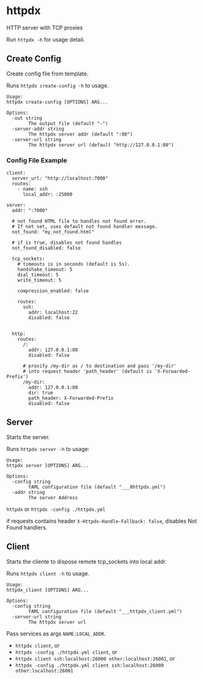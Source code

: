 # httpdx
HTTP server with TCP proxies

Run `httpdx -h` for usage detail.


## Create Config

Create config file from template.

Runs `httpdx create-config -h` to usage.

```
Usage:
httpdx create-config [OPTIONS] ARG...

Options:
  -out string
        The output file (default "-")
  -server-addr string
        The httpdx server addr (default ":80")
  -server-url string
        The httpdx server url (default "http://127.0.0.1:80")
```

### Config File Example


```
client:
  server_url: "http://localhost:7000"
  routes:
    - name: ssh
      local_addr: :25000
      
server:
  addr: ":7000"
  
  # not found HTML file to handles not found error.
  # If not set, uses default not found handler message.
  not_found: "my_not_found.html"
  
  # if is true, disables not found handles
  not_found_disabled: false
  
  tcp_sockets:
    # timeouts is in seconds (default is 5s).
    handshake_timeout: 5
    dial_timeout: 5
    write_timeout: 5
    
    compression_enabled: false
    
    routes:
      ssh: 
        addr: localhost:22
        disabled: false
    
  
  http:
    routes:
      /:
        addr: 127.0.0.1:80
        disabled: false
        
      # proxify /my-dir as / to destination and pass '/my-dir' 
      # into request header 'path_header' (default is 'X-Forwarded-Prefix')
      /my-dir:
        addr: 127.0.0.1:80
        dir: true
        path_header: X-Forwarded-Prefix
        disabled: false
```

## Server

Starts the server.

Runs `httpdx server -h` to usage:

```
Usage:
httpdx server [OPTIONS] ARG...

Options:
  -config string
        YAML configuration file (default "___8httpdx.yml")
  -addr string
        The server Address
```


`httpdx` or `httpdx -config ./httpdx.yml`

if requests contains header `X-Httpdx-Handle-Fallback: false`, disables Not Found handlers.

## Client

Starts the cliente to dispose remote tcp_sockets into local addr.

Runs `httpdx client -h` to usage.

```
Usage:
httpdx_client [OPTIONS] ARG...

Options:
  -config string
        YAML configuration file (default "___httpdx_client.yml")
  -server-url string
        The httpdx server url
```

Pass services as args `NAME:LOCAL_ADDR`.

- `httpdx client`, or 
- `httpdx -config ./httpdx.yml client`, or
- `httpdx client ssh:localhost:26000 other:localhost:26001`, or
- `httpdx -config ./httpdx.yml client ssh:localhost:26000 other:localhost:26001` 
